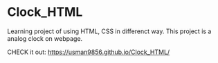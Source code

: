 # Clock_HTML

Learning project of using HTML, CSS in differenct way. This project is a analog clock on webpage.

CHECK it out: https://usman9856.github.io/Clock_HTML/
